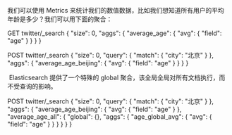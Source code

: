 我们可以使用 Metrics 来统计我们的数值数据，比如我们想知道所有用户的平均年龄是多少？我们可以用下面的聚合：

GET twitter/_search
{
  "size": 0,
  "aggs": {
    "average_age": {
      "avg": {
        "field": "age"
      }
    }
  }
}


POST twitter/_search
{
  "size": 0,
  "query": {
    "match": {
      "city": "北京"
    }
  },
  "aggs": {
    "average_age_beijing": {
      "avg": {
        "field": "age"
      }
    }
  }
}

 Elasticsearch 提供了一个特殊的 global 聚合，该全局全局对所有文档执行，而不受查询的影响。

POST twitter/_search
{
  "size": 0,
  "query": {
    "match": {
      "city": "北京"
    }
  },
  "aggs": {
    "average_age_beijing": {
      "avg": {
        "field": "age"
      }
    },
    "average_age_all": {
      "global": {},
      "aggs": {
        "age_global_avg": {
          "avg": {
            "field": "age"
          }
        }
      }
    }
  }
}
